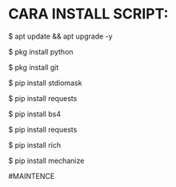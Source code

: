 # CARA INSTALL SCRIPT:
$ apt update && apt upgrade -y

$ pkg install python

$ pkg install git

$ pip install stdiomask

$ pip install requests

$ pip install bs4

$ pip install requests

$ pip install rich

$ pip install mechanize

#MAINTENCE
